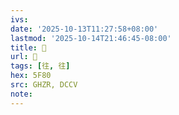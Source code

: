 ```yaml
---
ivs:
date: '2025-10-13T11:27:58+08:00'
lastmod: '2025-10-14T21:46:45-08:00'
title: 󰚶
url: 󰚶
tags: [往, 往]
hex: 5F80
src: GHZR, DCCV
note:
---
```

